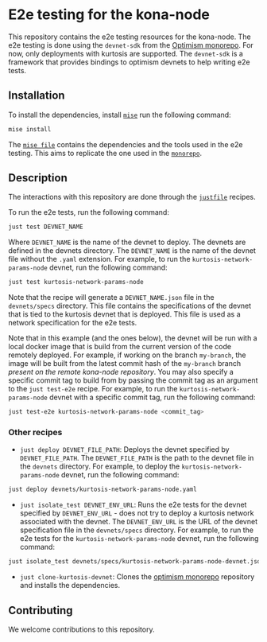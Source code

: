 # E2e testing for the kona-node

This repository contains the e2e testing resources for the kona-node. The e2e testing is done using the `devnet-sdk` from the [Optimism monorepo](https://github.com/ethereum-optimism/optimism). For now, only deployments with kurtosis are supported. The `devnet-sdk` is a framework that provides bindings to optimism devnets to help writing e2e tests.

## Installation

To install the dependencies, install [`mise`](https://mise.jdx.dev/) run the following command:

```bash
mise install
```

The [`mise file`](./mise.toml) contains the dependencies and the tools used in the e2e testing. This aims to replicate the one used in the [`monorepo`](https://github.com/ethereum-optimism/optimism/blob/develop/mise.toml).

## Description

The interactions with this repository are done through the [`justfile`](./justfile) recipes.

To run the e2e tests, run the following command:

```bash
just test DEVNET_NAME
```

Where `DEVNET_NAME` is the name of the devnet to deploy. The devnets are defined in the devnets directory. The `DEVNET_NAME` is the name of the devnet file without the `.yaml` extension. For example, to run the `kurtosis-network-params-node` devnet, run the following command:

```bash
just test kurtosis-network-params-node
```

Note that the recipe will generate a `DEVNET_NAME.json` file in the `devnets/specs` directory. This file contains the specifications of the devnet that is tied to the kurtosis devnet that is deployed. This file is used as a network specification for the e2e tests.

Note that in this example (and the ones below), the devnet will be run with a local docker image that is build from the current version of the code remotely deployed. For example, if working on the branch `my-branch`, the image will be built from the latest commit hash of the `my-branch` branch _present on the remote kona-node repository_. You may also specify a specific commit tag to build from by passing the commit tag as an argument to the `just test-e2e` recipe. For example, to run the `kurtosis-network-params-node` devnet with a specific commit tag, run the following command:

```bash
just test-e2e kurtosis-network-params-node <commit_tag>
```

### Other recipes

- `just deploy DEVNET_FILE_PATH`: Deploys the devnet specified by `DEVNET_FILE_PATH`. The `DEVNET_FILE_PATH` is the path to the devnet file in the `devnets` directory. For example, to deploy the `kurtosis-network-params-node` devnet, run the following command:

```bash
just deploy devnets/kurtosis-network-params-node.yaml
```

- `just isolate_test DEVNET_ENV_URL`: Runs the e2e tests for the devnet specified by `DEVNET_ENV_URL` - does not try to deploy a kurtosis network associated with the devnet. The `DEVNET_ENV_URL` is the URL of the devnet specification file in the `devnets/specs` directory. For example, to run the e2e tests for the `kurtosis-network-params-node` devnet, run the following command:

```bash
just isolate_test devnets/specs/kurtosis-network-params-node-devnet.json
```

- `just clone-kurtosis-devnet`: Clones the [optimism monorepo](https://github.com/ethereum-optimism/optimism) repository and installs the dependencies.

## Contributing

We welcome contributions to this repository.
